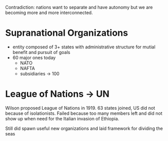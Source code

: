 Contradiction: nations want to separate and have autonomy but we are becoming more and more interconnected.

# Supranational Organizations

- entity composed of 3+ states with administrative structure for mutial benefit and pursuit of goals
- 60 major ones today
	- NATO
	- NAFTA
	- subsidiaries -> 100

# League of Nations -> UN

Wilson proposed League of Nations in 1919. 63 states joined, US did not because of isolationists. Failed because too many members left and did not show up when need for the Italian invasion of Ethiopia.

Still did spawn useful new organizations and laid framework for dividing the seas
